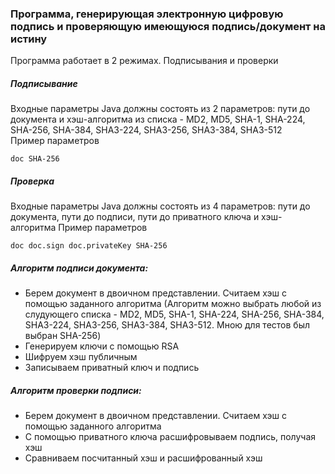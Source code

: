 ### Программа, генерирующая электронную цифровую подпись и проверяющую имеющуюся подпись/документ на истину
Программа работает в 2 режимах. Подписывания и проверки

##### Подписывание
Входные параметры Java должны состоять из 2 параметров: пути до документа и хэш-алгоритма из списка - MD2, MD5, SHA-1, SHA-224, SHA-256, SHA-384, SHA3-224, SHA3-256, SHA3-384, SHA3-512 <br />
Пример параметров
```
doc SHA-256
```

##### Проверка
Входные параметры Java должны состоять из 4 параметров: пути до документа, пути до подписи, пути до приватного ключа и хэш-алгоритма
Пример параметров
```
doc doc.sign doc.privateKey SHA-256
```

##### Алгоритм подписи документа:
- Берем документ в двоичном представлении. Считаем хэш с помощью заданного алгоритма (Алгоритм можно выбрать любой из слудующего списка - MD2, MD5, SHA-1, SHA-224, SHA-256, SHA-384, SHA3-224, SHA3-256, SHA3-384, SHA3-512. Мною для тестов был выбран SHA-256)
- Генерируем ключи с помощью RSA
- Шифруем хэш публичным
- Записываем приватный ключ и подпись

##### Алгоритм проверки подписи:
- Берем документ в двоичном представлении. Считаем хэш с помощью заданного алгоритма
- С помощью приватного ключа расшифровываем подпись, получая хэш
- Сравниваем посчитанный хэш и расшифрованный хэш

